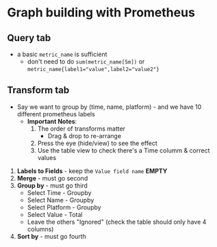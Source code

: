 # Graph building with Prometheus

## Query tab
* a basic `metric_name` is sufficient 
  * don't need to do `sum(metric_name[5m])` or `metric_name{label1="value",label2="value2"}`

## Transform tab
* Say we want to group by (time, name, platform) - and we have 10 different prometheus labels
    * **Important Notes**:
        1. The order of transforms matter
            * Drag & drop to re-arrange
        2. Press the eye (hide/view) to see the effect
        3. Use the table view to check there's a Time columm & correct values

1. **Labels to Fields** - keep the `Value field name` __EMPTY__
2. **Merge** - must go second
3. **Group by** - must go third
    * Select Time - Groupby
    * Select Name - Groupby
    * Select Platform - Groupby
    * Select Value - Total
    * Leave the others "Ignored" (check the table should only have 4 columns)
4. **Sort by** - must go fourth
